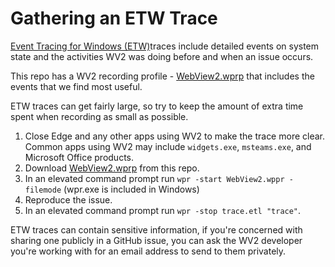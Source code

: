 # Gathering an ETW Trace
[Event Tracing for Windows (ETW)](https://learn.microsoft.com/en-us/windows-hardware/test/wpt/event-tracing-for-windows)traces include detailed events on system state and the activities WV2 was doing before and when an issue occurs.

This repo has a WV2 recording profile - [WebView2.wprp](WebView2.wprp) that includes the events that we find most useful. 

ETW traces can get fairly large, so try to keep the amount of extra time spent when recording as small as possible.

1. Close Edge and any other apps using WV2 to make the trace more clear. Common apps using WV2 may include `widgets.exe`, `msteams.exe`, and Microsoft Office products.
1. Download [WebView2.wprp](WebView2.wprp) from this repo.
2. In an elevated command prompt run `wpr -start WebView2.wppr -filemode` (wpr.exe is included in Windows)
3. Reproduce the issue.
4. In an elevated command prompt run `wpr -stop trace.etl "trace"`.

ETW traces can contain sensitive information, if you're concerned with sharing one publicly in a GitHub issue, you can ask the WV2 developer you're working with for an email address to send to them privately.